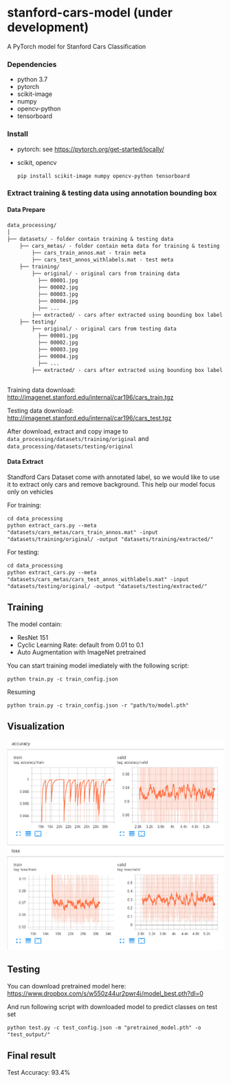 # stanford-cars-model (under development)

A PyTorch model for Stanford Cars Classification

### Dependencies
- python 3.7
- pytorch
- scikit-image
- numpy
- opencv-python
- tensorboard

### Install
- pytorch: see https://pytorch.org/get-started/locally/

- scikit, opencv
    ```angular2html
    pip install scikit-image numpy opencv-python tensorboard
    ```

### Extract training & testing data using annotation bounding box

#### Data Prepare
  ```
  data_processing/
  │
  ├── datasets/ - folder contain training & testing data
      ├── cars_metas/ - folder contain meta data for training & testing
          ├── cars_train_annos.mat - train meta
          ├── cars_test_annos_withlabels.mat - test meta
      ├── training/
          ├── original/ - original cars from training data
            ├── 00001.jpg
            ├── 00002.jpg
            ├── 00003.jpg
            ├── 00004.jpg
            ├── ...
          ├── extracted/ - cars after extracted using bounding box label
      ├── testing/
          ├── original/ - original cars from testing data
            ├── 00001.jpg
            ├── 00002.jpg
            ├── 00003.jpg
            ├── 00004.jpg
            ├── ...
          ├── extracted/ - cars after extracted using bounding box label
          
  ```
  
  Training data download: http://imagenet.stanford.edu/internal/car196/cars_train.tgz 
  
  Testing data download: http://imagenet.stanford.edu/internal/car196/cars_test.tgz
  
  After download, extract and copy image to ```data_processing/datasets/training/original``` and ```data_processing/datasets/testing/original```
#### Data Extract

Standford Cars Dataset come with annotated label, so we would like to use it to extract only cars and remove background. This help our model focus only on vehicles

For training: 
```
cd data_processing
python extract_cars.py --meta "datasets/cars_metas/cars_train_annos.mat" -input "datasets/training/original/ -output "datasets/training/extracted/"
```
For testing:
```
cd data_processing
python extract_cars.py --meta "datasets/cars_metas/cars_test_annos_withlabels.mat" -input "datasets/testing/original/ -output "datasets/testing/extracted/"
```

## Training

The model contain:

- ResNet 151 
- Cyclic Learning Rate: default from 0.01 to 0.1
- Auto Augmentation with ImageNet pretrained


You can start training model imediately with the following script:

```angular2html
python train.py -c train_config.json
```

Resuming

```angular2html
python train.py -c train_config.json -r "path/to/model.pth"
```

## Visualization

![alt text](images/training.PNG)

## Testing

You can download pretrained model here: https://www.dropbox.com/s/w550z44ur2pwr4j/model_best.pth?dl=0

And run following script with downloaded model to predict classes on test set

```angular2html
python test.py -c test_config.json -m "pretrained_model.pth" -o "test_output/"
```


## Final result
Test Accuracy: 93.4%
